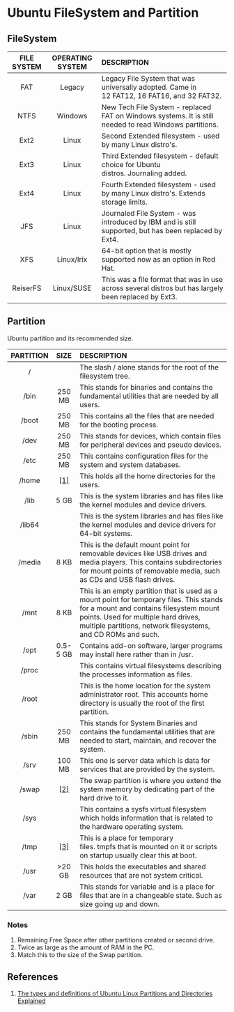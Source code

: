 # Ubuntu FileSystem and Partition

## FileSystem

|FILE SYSTEM|OPERATING SYSTEM|DESCRIPTION|
|:---:|:---:|:---|
|FAT|Legacy|Legacy File System that was universally adopted. Came in 12 FAT12, 16 FAT16, and 32 FAT32.|
|NTFS|Windows|New Tech File System - replaced FAT on Windows systems. It is still needed to read Windows partitions.|
|Ext2|Linux|Second Extended filesystem - used by many Linux distro's.|
|Ext3|Linux|Third Extended filesystem - default choice for Ubuntu distros. Journaling added.|
|Ext4|Linux|Fourth Extended filesystem - used by many Linux distro's. Extends storage limits.|
|JFS|Linux|Journaled File System - was introduced by IBM and is still supported, but has been replaced by Ext4.|
|XFS|Linux/Irix|64-bit option that is mostly supported now as an option in Red Hat.|
|ReiserFS|Linux/SUSE|This was a file format that was in use across several distros but has largely been replaced by Ext3.|

## Partition

Ubuntu partition and its recommended size.

|PARTITION|SIZE|DESCRIPTION|
|:---:|:---:|:---|
|/| |The slash / alone stands for the root of the filesystem tree.|
|/bin|250 MB|This stands for binaries and contains the fundamental utilities that are needed by all users.|
|/boot|250 MB|This contains all the files that are needed for the booting process.|
|/dev|250 MB|This stands for devices, which contain files for peripheral devices and pseudo devices.|
|/etc|250 MB|This contains configuration files for the system and system databases.|
|/home|[[1]](#notes)|This holds all the home directories for the users.|
|/lib|5 GB|This is the system libraries and has files like the kernel modules and device drivers.|
|/lib64| |This is the system libraries and has files like the kernel modules and device drivers for 64-bit systems.|
|/media|8 KB|This is the default mount point for removable devices like USB drives and media players. This contains subdirectories for mount points of removable media, such as CDs and USB flash drives.|
|/mnt|8 KB|This is an empty partition that is used as a mount point for temporary files. This stands for a mount and contains filesystem mount points. Used for multiple hard drives, multiple partitions, network filesystems, and CD ROMs and such.|
|/opt|0.5-5 GB|Contains add-on software, larger programs may install here rather than in /usr.|
|/proc| |This contains virtual filesystems describing the processes information as files.|
|/root| |This is the home location for the system administrator root. This accounts home directory is usually the root of the first partition.|
|/sbin|250 MB|This stands for System Binaries and contains the fundamental utilities that are needed to start, maintain, and recover the system.|
|/srv|100 MB|This one is server data which is data for services that are provided by the system.|
|/swap|[[2]](#notes)|The swap partition is where you extend the system memory by dedicating part of the hard drive to it.|
|/sys| |This contains a sysfs virtual filesystem which holds information that is related to the hardware operating system.|
|/tmp|[[3]](#notes)|This is a place for temporary files. tmpfs that is mounted on it or scripts on startup usually clear this at boot.|
|/usr|&gt;20 GB|This holds the executables and shared resources that are not system critical.|
|/var|2 GB|This stands for variable and is a place for files that are in a changeable state. Such as size going up and down.|

### Notes

1. Remaining Free Space after other partitions created or second drive.
2. Twice as large as the amount of RAM in the PC.
3. Match this to the size of the Swap partition.

## References

1. [The types and definitions of Ubuntu Linux Partitions and Directories Explained](https://www.dell.com/support/kbdoc/en-id/000131456/the-types-and-definitions-of-ubuntu-linux-partitions-and-directories-explained)